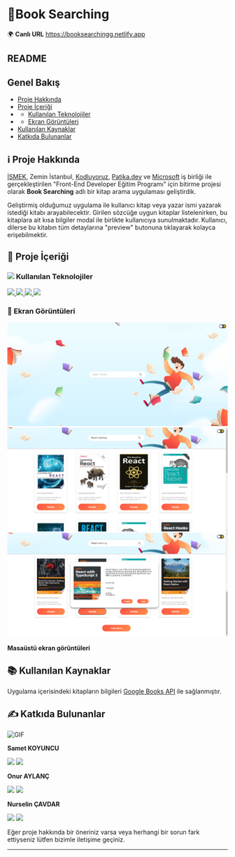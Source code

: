 # 🧐Book Searching

🌍 **Canlı URL** <a href="https://booksearchingg.netlify.app" target="_blank">https://booksearchingg.netlify.app</a>

## README
 
 ## Genel Bakış
- [Proje Hakkında](#proje-hakkinda)
- [Proje İçeriği](#proje-icerigi)
- - [Kullanılan Teknolojiler](#kullanilan-teknolojiler)
- - [Ekran Görüntüleri](#ekran-goruntuleri)
- [Kullanılan Kaynaklar](#kullanilan-kaynaklar)
- [Katkıda Bulunanlar](#katkida-bulunanlar)
 
## ℹ Proje Hakkında <a name="proje-hakkinda">

[İSMEK](https://enstitu.ibb.istanbul/portal/default.aspx), Zemin İstanbul, [Kodluyoruz](https://www.kodluyoruz.org/), [Patika.dev](https://www.patika.dev/) ve [Microsoft](https://www.microsoft.com/tr-tr) iş birliği ile gerçekleştirilen "Front-End Developer Eğitim Programı" için bitirme projesi olarak **Book Searching** adlı bir kitap arama uygulaması geliştirdik.

Geliştirmiş olduğumuz uygulama ile kullanıcı kitap veya yazar ismi yazarak istediği kitabı arayabilecektir. Girilen sözcüğe uygun kitaplar listelenirken, bu kitaplara ait kısa bilgiler modal ile birlikte kullanıcıya sunulmaktadır. Kullanıcı, dilerse bu kitabın tüm detaylarına "preview" butonuna tıklayarak kolayca erişebilmektir.
 

## 📝 Proje İçeriği <a name="proje-icerigi">

### <img width="24px" src="https://github.githubassets.com/images/icons/emoji/unicode/1f6e0.png"> Kullanılan Teknolojiler <a name="kullanilan-teknolojiler">

<p>
<a href="https://reactjs.org/" target="_blank">
<img src="https://img.shields.io/badge/React-20232A?style=for-the-badge&logo=react&logoColor=61DAFB"> 
</a> 
<a href="https://developer.mozilla.org/en-US/docs/Web/JavaScript" target="_blank">
<img src="https://img.shields.io/badge/JavaScript-323330?style=for-the-badge&logo=javascript&logoColor=F7DF1E">
</a>

<a href="https://nodejs.org/en/" target="_blank">
<img src="https://img.shields.io/badge/Node.js-339933?style=for-the-badge&logo=nodedotjs&logoColor=white" />
</a>
<a href="https://mui.com/" target="_blank">
<img src="https://img.shields.io/badge/MUI-010101?&style=for-the-badge&logoColor=white" />
</a>
</p>

### 📸 Ekran Görüntüleri <a name="ekran-goruntuleri">

![Ekran Görüntüsü](./Screenshot_searching.png)
![Ekran Görüntüsü](./Screenshot_cards.png)
![Ekran Görüntüsü](./Screenshot_modal.png)

**Masaüstü ekran görüntüleri**

## 📚 Kullanılan Kaynaklar <a name="kullanilan-kaynaklar">

Uygulama içerisindeki kitapların bilgileri <a href="https://developers.google.com/books/docs/overview" target="_blank">Google Books API</a> ile sağlanmıştır.

## ✍ Katkıda Bulunanlar <a name="katkida-bulunanlar">

<img src="https://c.tenor.com/PqJ7yMX9GFoAAAAC/bruce-almighty-comedy.gif" width="400" alt="GIF" style="max-width: 690px;">

**Samet KOYUNCU**
<p>
<a href="https://www.linkedin.com/in/samet-koyuncu/" target="_blank"><img src="https://img.shields.io/badge/linkedin-%230077B5.svg?style=for-the-badge&logo=linkedin&logoColor=white"></a>
<a href="https://github.com/sametkoyuncu" target="_blank"><img src="https://img.shields.io/badge/github-%23121011.svg?style=for-the-badge&logo=github&logoColor=white"></a>
</p>

**Onur AYLANÇ**
<p>
<a href="https://www.linkedin.com/in/onur-aylanc/" target="_blank"><img src="https://img.shields.io/badge/linkedin-%230077B5.svg?style=for-the-badge&logo=linkedin&logoColor=white"></a>
<a href="https://github.com/aylancOnur"><img src="https://img.shields.io/badge/github-%23121011.svg?style=for-the-badge&logo=github&logoColor=white"></a>
</p>

**Nurselin ÇAVDAR**
  
<p>
<a href="https://www.linkedin.com/in/nurselin-%C3%A7-1539431bb/" target="_blank"><img src="https://img.shields.io/badge/linkedin-%230077B5.svg?style=for-the-badge&logo=linkedin&logoColor=white"></a>
<a href="https://github.com/nrslncvdr"><img src="https://img.shields.io/badge/github-%23121011.svg?style=for-the-badge&logo=github&logoColor=white"></a>
</p>

Eğer proje hakkında bir öneriniz varsa veya herhangi bir sorun fark ettiyseniz lütfen bizimle iletişime geçiniz.

---
